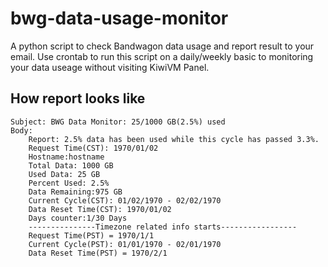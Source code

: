 # bwg-data-usage-monitor
A python script to check Bandwagon data usage and report result to your email. Use  crontab to run this script on a daily/weekly basic to monitoring your data useage without visiting KiwiVM Panel. 

## How report looks like
    Subject: BWG Data Monitor: 25/1000 GB(2.5%) used
    Body:
        Report: 2.5% data has been used while this cycle has passed 3.3%.
        Request Time(CST): 1970/01/02 
        Hostname:hostname
        Total Data: 1000 GB
        Used Data: 25 GB
        Percent Used: 2.5%
        Data Remaining:975 GB
        Current Cycle(CST): 01/02/1970 - 02/02/1970
        Data Reset Time(CST): 1970/01/02
        Days counter:1/30 Days
        ---------------Timezone related info starts-----------------
        Request Time(PST) = 1970/1/1
        Current Cycle(PST): 01/01/1970 - 02/01/1970
        Data Reset Time(PST) = 1970/2/1
        
